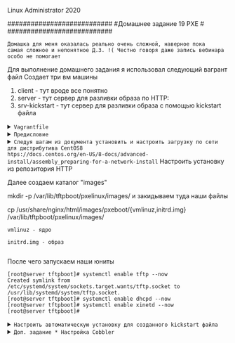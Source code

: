 
Linux Administrator 2020

   ###########################
   #Домашнее задание 19 PXE  #
   ###########################

   

<code>Домашка для меня оказалась реально очень сложной, наверное пока самая сложное и непонятное  Д.З. !( Честно говоря даже запись вебинара особо не помогает   </code>

Для выполнение домашнего задания я использовал следующий вагрант файл
Создает три вм машины
1) client - тут вроде все понятно
2) server - тут сервер для разливки образа по HTTP:
3) srv-kickstart - тут сервер для разливки образа с помощью kickstart файла

<details>
<summary><code>Vagrantfile</code></summary>

```
# -*- mode: ruby -*-
# vi: set ft=ruby :
home = ENV['HOME']
ENV["LC_ALL"] = "en_US.UTF-8"

Vagrant.configure(2) do |config|
 config.vm.define "server" do |subconfig|
 subconfig.vm.box = "centos/7"
 subconfig.vm.hostname="server"
 subconfig.vm.network :private_network, ip: "192.168.50.11"
 subconfig.vm.provider "virtualbox" do |vb|
 vb.memory = "1024"
 vb.cpus = "1"
 end
 end
.
 config.vm.define "client" do |subconfig|
 subconfig.vm.box = "centos/7"
 subconfig.vm.hostname="client"
 subconfig.vm.network :private_network, ip: "192.168.50.12"
 subconfig.vm.provider "virtualbox" do |vb|
 vb.memory = "1024"
 vb.cpus = "1"
 end
 end
 config.vm.define "srv-kickstart" do |subconfig|
 subconfig.vm.box = "centos/7"
 subconfig.vm.hostname="srv-kickstart"
 subconfig.vm.network :private_network, ip: "192.168.50.13"
 subconfig.vm.provider "virtualbox" do |vb|
 vb.memory = "1024"
 vb.cpus = "1"
 end
 end
 config.vm.provision "ansible" do |ansible|
 ansible.compatibility_mode = "2.0"
 ansible.playbook = "provision.yml"

     end
end



```

</details>



<details>
<summary><code>Предисловие</code></summary>

```

Постарался все автоматизировать через ansible, кроме доп. задания

```
</details>



<details>
<summary><code>Следуя шагам из документа установить и настроить загрузку по сети для дистрибутива CentOS8
htps://docs.centos.org/en-US/8-docs/advanced-install/assembly_preparing-for-a-network-install</code>
Настроить установку из репозитория HTTP</summary>


Для начала установим необходимые сервисы <code>dhcpd,tftp-server,xinetd</code>


Далее настроим dhcp сервер так, что бы он монг использовать загрузочные образы, созданные с помощью syslinux.

Сам файл <code>/etc/dhcp/dhcpd.conf</code>

```
option space pxelinux;
option pxelinux.magic code 208 = string;
option pxelinux.configfile code 209 = text;
option pxelinux.pathprefix code 210 = text;
option pxelinux.reboottime code 211 = unsigned integer 32;
option architecture-type code 93 = unsigned integer 16;

subnet 192.168.50.0 netmask 255.255.255.0 {
        option routers 192.168.50.254;
        range 192.168.50.2 192.168.50.253;

        class "pxeclients" {
          match if substring (option vendor-class-identifier, 0, 9) = "PXEClient";
          next-server 192.168.50.1;

          if option architecture-type = 00:07 {
            filename "uefi/shim.efi";
            } else {
            filename "pxelinux/pxelinux.0";
          }
        }
}




```

Далее нужно получить файл <code>pxelinux.0</code> из пакета <code>syslinux</code>

Выполним следующие:

Создадим каталог "/point"

```
[root@server ~]# cd /
[root@server /]# mkdir /point
[root@server /]# ll
итого 28
drwxr-xr-x   15 root root 4096 авг 24 19:09 backup
lrwxrwxrwx.   1 root root    7 май  9 11:26 bin -> usr/bin
dr-xr-xr-x.   5 root root 4096 июл 30 22:49 boot
drwxr-xr-x   22 root root 3300 авг 31 10:23 dev
drwxr-xr-x. 101 root root 8192 авг 31 10:23 etc
drwxr-xr-x.   2 root root    6 авг 12 17:17 home
lrwxrwxrwx.   1 root root    7 май  9 11:26 lib -> usr/lib
lrwxrwxrwx.   1 root root    9 май  9 11:26 lib64 -> usr/lib64
drwxr-xr-x.   2 root root    6 апр 11  2018 media
drwxr-xr-x.   2 root root    6 апр 11  2018 mnt
drwxr-xr-x.  13 root root  170 июл 27 01:01 opt
drwxr-xr-x    2 root root    6 авг 31 11:28 point
dr-xr-xr-x  146 root root    0 авг 31 10:23 proc
dr-xr-x---.  14 root root 4096 авг 31 11:24 root
drwxr-xr-x   32 root root  880 авг 31 11:15 run
lrwxrwxrwx.   1 root root    8 май  9 11:26 sbin -> usr/sbin
drwxr-xr-x.   2 root root    6 апр 11  2018 srv
dr-xr-xr-x   13 root root    0 авг 31 10:23 sys
drwxrwxrwt.  30 root root 4096 авг 31 11:26 tmp
drwxr-xr-x.  13 root root  155 май  9 11:26 usr
drwxr-xr-x.  19 root root  267 май  9 11:40 var
[root@node01 /]# 

```


Скачаем образ <code>wget http://centos-mirror.rbc.ru/pub/centos/8.2.2004/isos/x86_64/CentOS-8.2.2004-x86_64-minimal.iso</code>

```
[root@server /]# cd /point/
[root@server point]# wget http://centos-mirror.rbc.ru/pub/centos/8.2.2004/isos/x86_64/CentOS-8.2.2004-x86_64-minimal.iso
--2020-08-31 11:32:49--  http://centos-mirror.rbc.ru/pub/centos/8.2.2004/isos/x86_64/CentOS-8.2.2004-x86_64-minimal.iso
Распознаётся centos-mirror.rbc.ru (centos-mirror.rbc.ru)... 80.68.250.216
Подключение к centos-mirror.rbc.ru (centos-mirror.rbc.ru)|80.68.250.216|:80... соединение установлено.
HTTP-запрос отправлен. Ожидание ответа... 200 OK
Длина: 1718616064 (1,6G) [application/octet-stream]
Сохранение в: «CentOS-8.2.2004-x86_64-minimal.iso»

```

Далее монтируем наш .iso  в "read only"

```
mount -t iso9660 /point/CentOS-8.2.2004-x86_64-minimal.iso /mnt -o loop,ro

```

Проверяем

```
[root@server ~]# lsblk
NAME   MAJ:MIN RM  SIZE RO TYPE MOUNTPOINT
sda      8:0    0   40G  0 disk 
└─sda1   8:1    0   40G  0 part /
loop0    7:0    0  1.6G  1 loop /mnt
[root@server ~]# 
[root@server ~]# cd /mnt/
[root@server mnt]# ll
total 12
dr-xr-xr-x. 4 root root 2048 Jun  8 22:08 BaseOS
dr-xr-xr-x. 3 root root 2048 Jun  8 22:08 EFI
dr-xr-xr-x. 3 root root 2048 Jun  8 22:08 images
dr-xr-xr-x. 2 root root 2048 Jun  8 22:08 isolinux
-r--r--r--. 1 root root   87 Jun  8 22:07 media.repo
dr-xr-xr-x. 3 root root 2048 Jun  8 22:08 Minimal
-r--r--r--. 1 root root  664 Jun  8 22:08 TRANS.TBL
[root@server mnt]# 

```
Далее устанавливаем наш веб сервер, это будет "nginx" добавляем параметр <code>autoindex on;</code> что бы он работал корректно, после чего
копируем содержимое каталога "/mnt" в  каталог "/usr/share/nginx/html/"

```
[root@server ~]# cp -pr /mnt/BaseOS/Packages/ /usr/share/nginx/html/
[root@server ~]# 
```



Далее находим и  распаковываем пакет <code>syslinux-tftpboot-6.04-4.el8.noarch.rpm</code> получился, вот такой вот выхлоп

```
[root@server html]# rpm2cpio syslinux-tftpboot-6.04-4.el8.noarch.rpm | cpio -dimv
./tftpboot
./tftpboot/cat.c32
./tftpboot/chain.c32
./tftpboot/cmd.c32
./tftpboot/cmenu.c32
./tftpboot/config.c32
./tftpboot/cptime.c32
./tftpboot/cpu.c32
./tftpboot/cpuid.c32
./tftpboot/cpuidtest.c32
./tftpboot/debug.c32
./tftpboot/dhcp.c32
./tftpboot/dir.c32
./tftpboot/disk.c32
./tftpboot/dmi.c32
./tftpboot/dmitest.c32
```
Далее создаем каталог <code>mkdir /var/lib/tftpboot/pxelinux</code> и закидываем в него файлы
Сами файлы мы взяли отсюда "/usr/share/nginx/html/BaseOS/Packages/tftpboot/"

```
pxelinux.0 

libcom.c32 

ldlinux.c32

vesamenu.c32

```
После чего создаем еще один каталог <code>mkdir /var/lib/tftpboot/pxelinux/pxelinux.cfg</code>

Добавим туда конфигурацию по умолчанию <code>default</code>

```
default vesamenu.c32
prompt 1
timeout 600

display boot.msg

label linux
  menu label ^Install system
  menu default
  kernel images/vmlinuz
  append initrd=images/initrd.img ip=dhcp inst.repo=http://192.168.50.11/
label vesa
  menu label Install system with ^basic video driver
  kernel images/vmlinuz
  append initrd=images/initrd.img ip=dhcp inst.xdriver=vesa nomodeset inst.repo=http://192.168.50.11/
label rescue
  menu label ^Rescue installed system
  kernel images/vmlinuz
  append initrd=images/initrd.img rescue
label local
  menu label Boot from ^local drive
  localboot 0xffff


```

</details>



Далее создаем каталог "images" 

mkdir -p /var/lib/tftpboot/pxelinux/images/ и закидываем туда наши файлы

cp /usr/share/nginx/html/images/pxeboot/{vmlinuz,initrd.img} /var/lib/tftpboot/pxelinux/images/

```
vmlinuz - ядро

initrd.img - образ


```

После чего запускаем наши юниты

```
[root@server tftpboot]# systemctl enable tftp --now
Created symlink from /etc/systemd/system/sockets.target.wants/tftp.socket to /usr/lib/systemd/system/tftp.socket.
[root@server tftpboot]# systemctl enable dhcpd --now
[root@server tftpboot]# systemctl enable xinetd --now
[root@server tftpboot]# 
```



<details>
<summary><code>Настроить автоматическую установку для созданного kickstart файла</code></summary>
Честно говоря, что то не совсем понял как установить и настроить kickstart, что то инструкция какая то туманная, что преподаватель дал в вебинаре.


Для автоматизации по сути только создал kickstart и переделал файл "default"



</details>




<details>
<summary><code>Доп. задание * Настройка Cobbler</code></summary>




</details>





